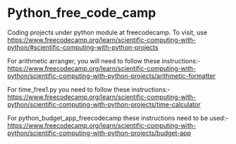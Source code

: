 # Python_free_code_camp
Coding projects under python module at freecodecamp.
To visit, use https://www.freecodecamp.org/learn/scientific-computing-with-python/#scientific-computing-with-python-projects

For arithmetic arranger, you will need to follow these instructions:-
https://www.freecodecamp.org/learn/scientific-computing-with-python/scientific-computing-with-python-projects/arithmetic-formatter

For time_free1.py you need to follow these instructions:-
https://www.freecodecamp.org/learn/scientific-computing-with-python/scientific-computing-with-python-projects/time-calculator

For python_budget_app_freecodecamp these instructions need to be used:-
https://www.freecodecamp.org/learn/scientific-computing-with-python/scientific-computing-with-python-projects/budget-app
